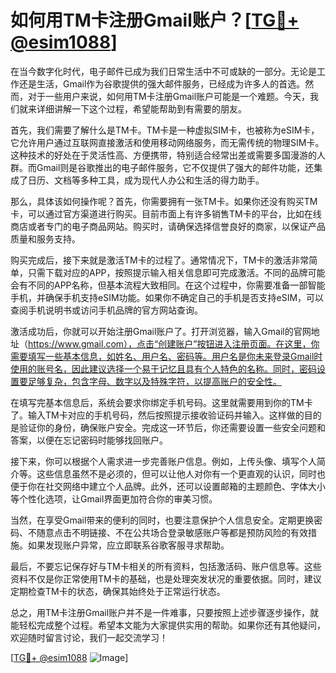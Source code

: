 # 如何用TM卡注册Gmail账户？[[TG💪+ @esim1088](https://t.me/s/esim1088)]

在当今数字化时代，电子邮件已成为我们日常生活中不可或缺的一部分。无论是工作还是生活，Gmail作为谷歌提供的强大邮件服务，已经成为许多人的首选。然而，对于一些用户来说，如何用TM卡注册Gmail账户可能是一个难题。今天，我们就来详细讲解一下这个过程，希望能帮助到有需要的朋友。

首先，我们需要了解什么是TM卡。TM卡是一种虚拟SIM卡，也被称为eSIM卡，它允许用户通过互联网直接激活和使用移动网络服务，而无需传统的物理SIM卡。这种技术的好处在于灵活性高、方便携带，特别适合经常出差或需要多国漫游的人群。而Gmail则是谷歌推出的电子邮件服务，它不仅提供了强大的邮件功能，还集成了日历、文档等多种工具，成为现代人办公和生活的得力助手。

那么，具体该如何操作呢？首先，你需要拥有一张TM卡。如果你还没有购买TM卡，可以通过官方渠道进行购买。目前市面上有许多销售TM卡的平台，比如在线商店或者专门的电子商品网站。购买时，请确保选择信誉良好的商家，以保证产品质量和服务支持。

购买完成后，接下来就是激活TM卡的过程了。通常情况下，TM卡的激活非常简单，只需下载对应的APP，按照提示输入相关信息即可完成激活。不同的品牌可能会有不同的APP名称，但基本流程大致相同。在这个过程中，你需要准备一部智能手机，并确保手机支持eSIM功能。如果你不确定自己的手机是否支持eSIM，可以查阅手机说明书或访问手机品牌的官方网站查询。

激活成功后，你就可以开始注册Gmail账户了。打开浏览器，输入Gmail的官网地址（https://www.gmail.com），点击“创建账户”按钮进入注册页面。在这里，你需要填写一些基本信息，如姓名、用户名、密码等。用户名是你未来登录Gmail时使用的账号名，因此建议选择一个易于记忆且具有个人特色的名称。同时，密码设置要足够复杂，包含字母、数字以及特殊字符，以提高账户的安全性。

在填写完基本信息后，系统会要求你绑定手机号码。这里就需要用到你的TM卡了。输入TM卡对应的手机号码，然后按照提示接收验证码并输入。这样做的目的是验证你的身份，确保账户安全。完成这一环节后，你还需要设置一些安全问题和答案，以便在忘记密码时能够找回账户。

接下来，你可以根据个人需求进一步完善账户信息。例如，上传头像、填写个人简介等。这些信息虽然不是必须的，但可以让他人对你有一个更直观的认识，同时也便于你在社交网络中建立个人品牌。此外，还可以设置邮箱的主题颜色、字体大小等个性化选项，让Gmail界面更加符合你的审美习惯。

当然，在享受Gmail带来的便利的同时，也要注意保护个人信息安全。定期更换密码、不随意点击不明链接、不在公共场合登录敏感账户等都是预防风险的有效措施。如果发现账户异常，应立即联系谷歌客服寻求帮助。

最后，不要忘记保存好与TM卡相关的所有资料，包括激活码、账户信息等。这些资料不仅是你正常使用TM卡的基础，也是处理突发状况的重要依据。同时，建议定期检查TM卡的状态，确保其始终处于正常运行状态。

总之，用TM卡注册Gmail账户并不是一件难事，只要按照上述步骤逐步操作，就能轻松完成整个过程。希望本文能为大家提供实用的帮助。如果你还有其他疑问，欢迎随时留言讨论，我们一起交流学习！

[[TG💪+ @esim1088](https://t.me/s/esim1088) ![Image](https://i.postimg.cc/4NQfJmqS/Snipaste-2025-05-13-00-14-12.png)]